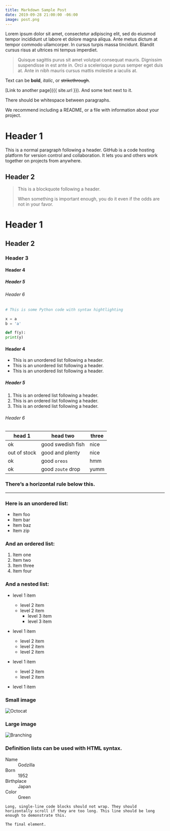 ```yaml
---
title: Markdown Sample Post
date: 2019-09-28 21:00:00 -06:00
image: post.png
---
```


Lorem ipsum dolor sit amet, consectetur adipiscing elit, sed do eiusmod tempor incididunt ut labore et dolore magna aliqua. Ante metus dictum at tempor commodo ullamcorper. <!--more--> In cursus turpis massa tincidunt. Blandit cursus risus at ultrices mi tempus imperdiet.

> Quisque sagittis purus sit amet volutpat consequat mauris. Dignissim suspendisse in est ante in. Orci a scelerisque purus semper eget duis at. Ante in nibh mauris cursus mattis molestie a iaculis at.

Text can be **bold**, _italic_, or ~~strikethrough~~.

[Link to another page]({{ site.url }}). And some text next to it.

There should be whitespace between paragraphs.

We recommend including a README, or a file with information about your project.

# Header 1

This is a normal paragraph following a header. GitHub is a code hosting platform for version control and collaboration. It lets you and others work together on projects from anywhere.

## Header 2

> This is a blockquote following a header.
>
> When something is important enough, you do it even if the odds are not in your favor.

# Header 1

## Header 2

### Header 3

#### Header 4

##### Header 5

###### Header 6

```python
# This is some Python code with syntax hightlighting

x = a
b = 'a'

def f(y):
print(y)
```

#### Header 4

* This is an unordered list following a header.
* This is an unordered list following a header.
* This is an unordered list following a header.

##### Header 5

1. This is an ordered list following a header.
2. This is an ordered list following a header.
3. This is an ordered list following a header.

###### Header 6

| head 1       | head two          | three |
|--------------|-------------------|-------|
| ok           | good swedish fish | nice  |
| out of stock | good and plenty   | nice  |
| ok           | good `oreos`      | hmm   |
| ok           | good `zoute` drop | yumm  |


### There’s a horizontal rule below this.

***

### Here is an unordered list:

* Item foo
* Item bar
* Item baz
* Item zip

### And an ordered list:

1. Item one
2. Item two
3. Item three
4. Item four

### And a nested list:

* level 1 item
  * level 2 item
  * level 2 item
    * level 3 item
    * level 3 item

* level 1 item
  * level 2 item
  * level 2 item
  * level 2 item

* level 1 item
  * level 2 item
  * level 2 item

* level 1 item

### Small image

![Octocat](https://github.githubassets.com/images/icons/emoji/octocat.png)

### Large image

![Branching](https://guides.github.com/activities/hello-world/branching.png)

### Definition lists can be used with HTML syntax.

<dl>
  <dt>Name</dt>
    <dd>Godzilla</dd>

  <dt>Born</dt>
    <dd>1952</dd>

  <dt>Birthplace</dt>
    <dd>Japan</dd>

  <dt>Color</dt>
    <dd>Green</dd>
</dl>

```
Long, single-line code blocks should not wrap. They should horizontally scroll if they are too long. This line should be long enough to demonstrate this.
```

`The final element.`
